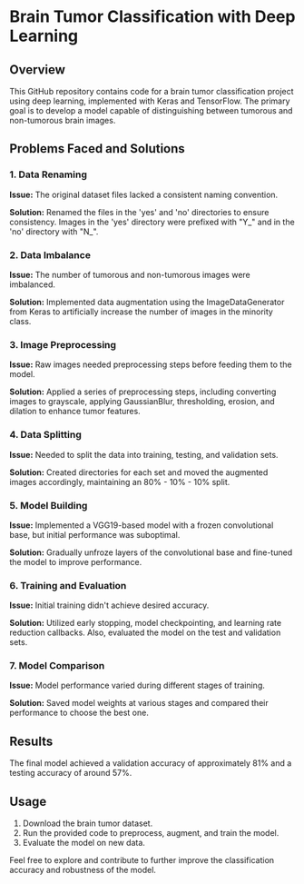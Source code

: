 # Brain Tumor Classification with Deep Learning

## Overview
This GitHub repository contains code for a brain tumor classification project using deep learning, implemented with Keras and TensorFlow. The primary goal is to develop a model capable of distinguishing between tumorous and non-tumorous brain images.

## Problems Faced and Solutions

### 1. Data Renaming
**Issue:** The original dataset files lacked a consistent naming convention.

**Solution:** Renamed the files in the 'yes' and 'no' directories to ensure consistency. Images in the 'yes' directory were prefixed with "Y_" and in the 'no' directory with "N_".

### 2. Data Imbalance
**Issue:** The number of tumorous and non-tumorous images were imbalanced.

**Solution:** Implemented data augmentation using the ImageDataGenerator from Keras to artificially increase the number of images in the minority class.

### 3. Image Preprocessing
**Issue:** Raw images needed preprocessing steps before feeding them to the model.

**Solution:** Applied a series of preprocessing steps, including converting images to grayscale, applying GaussianBlur, thresholding, erosion, and dilation to enhance tumor features.

### 4. Data Splitting
**Issue:** Needed to split the data into training, testing, and validation sets.

**Solution:** Created directories for each set and moved the augmented images accordingly, maintaining an 80% - 10% - 10% split.

### 5. Model Building
**Issue:** Implemented a VGG19-based model with a frozen convolutional base, but initial performance was suboptimal.

**Solution:** Gradually unfroze layers of the convolutional base and fine-tuned the model to improve performance.

### 6. Training and Evaluation
**Issue:** Initial training didn't achieve desired accuracy.

**Solution:** Utilized early stopping, model checkpointing, and learning rate reduction callbacks. Also, evaluated the model on the test and validation sets.

### 7. Model Comparison
**Issue:** Model performance varied during different stages of training.

**Solution:** Saved model weights at various stages and compared their performance to choose the best one.

## Results
The final model achieved a validation accuracy of approximately 81% and a testing accuracy of around 57%.

## Usage
1. Download the brain tumor dataset.
2. Run the provided code to preprocess, augment, and train the model.
3. Evaluate the model on new data.

Feel free to explore and contribute to further improve the classification accuracy and robustness of the model.
